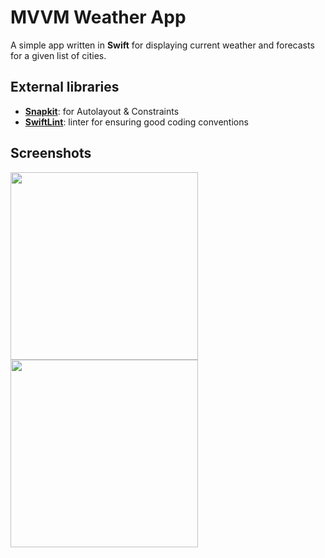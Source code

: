# MVVM Weather App

A simple app written in **Swift** for displaying current weather and forecasts for a given list of cities.

## External libraries

- [**Snapkit**](https://github.com/SnapKit/SnapKit): for Autolayout & Constraints
- [**SwiftLint**](https://github.com/realm/SwiftLint): linter for ensuring good coding conventions


## Screenshots
<img src="https://i.imgur.com/FpOmX30.png" height="300">
<img src="https://imgur.com/K2Rm9A4.png" height="300">

